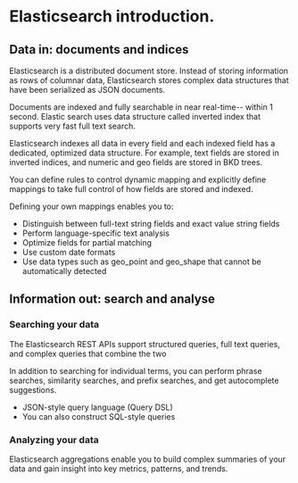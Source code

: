 # Elasticsearch introduction.

## Data in: documents and indices 

Elasticsearch is a distributed document store. 
Instead of storing information as rows of columnar data, Elasticsearch stores complex data structures that have been serialized as JSON documents.

Documents are indexed and fully searchable in near real-time-- within 1 second. Elastic search uses data structure called inverted index that supports very fast full text search.

Elasticsearch indexes all data in every field and each indexed field has a dedicated, optimized data structure. For example, text fields are stored in inverted indices, and numeric and geo fields are stored in BKD trees.

You can define rules to control dynamic mapping and explicitly define mappings to take full control of how fields are stored and indexed.

Defining your own mappings enables you to:

- Distinguish between full-text string fields and exact value string fields
- Perform language-specific text analysis
- Optimize fields for partial matching
- Use custom date formats
- Use data types such as geo_point and geo_shape that cannot be automatically detected

## Information out: search and analyse


### Searching your data

The Elasticsearch REST APIs support structured queries, full text queries, and complex queries that combine the two

In addition to searching for individual terms, you can perform phrase searches, similarity searches, and prefix searches, and get autocomplete suggestions.

- JSON-style query language (Query DSL)
- You can also construct SQL-style queries 


### Analyzing your data

Elasticsearch aggregations enable you to build complex summaries of your data and gain insight into key metrics, patterns, and trends.


